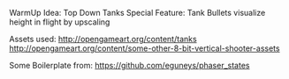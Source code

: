 
WarmUp Idea: Top Down Tanks
Special Feature: Tank Bullets visualize height in flight by upscaling

Assets used:
http://opengameart.org/content/tanks
http://opengameart.org/content/some-other-8-bit-vertical-shooter-assets

Some Boilerplate from:
https://github.com/eguneys/phaser_states